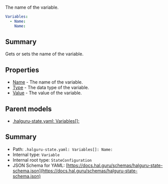<!--
title: Name
description: The name of the variable.
version: 1.39.0
generated: true
date: 2025-04-24
node: This file is generated by the command-line program: `halguru manual -c -m`
-->


The name of the variable.

```yaml
Variables:
  - Name:
    Name:
```

## Summary

Gets or sets the name of the variable.

## Properties

* [Name]((state)-variables-list-name.md) - The name of the variable.
* [Type]((state)-variables-list-type.md) - The data type of the variable.
* [Value]((state)-variables-list-value.md) - The value of the variable.

## Parent models

* [.halguru-state.yaml: Variables[]:]((state)-variables-list.md)
## Summary

* Path: `.halguru-state.yaml: Variables[]: Name:`
* Internal type: `Variable`
* Internal root type: `StateConfiguration`
* JSON Schema for YAML: [https://docs.hal.guru/schemas/halguru-state-schema.json](https://docs.hal.guru/schemas/halguru-state-schema.json)
